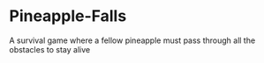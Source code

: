 # Pineapple-Falls
A survival game where a fellow pineapple must pass through all the obstacles to stay alive
